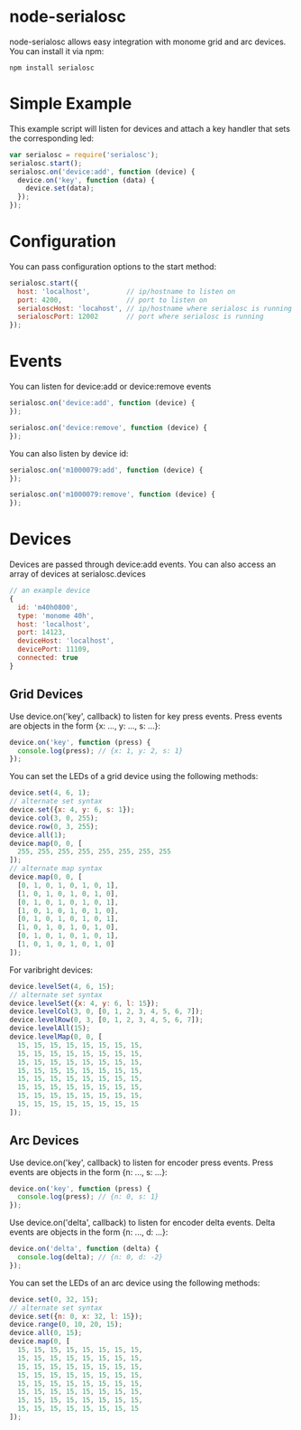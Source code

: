 node-serialosc
==============

node-serialosc allows easy integration with monome grid and arc devices.  You can install it via npm:

```
npm install serialosc
```

# Simple Example

This example script will listen for devices and attach a key handler that sets the corresponding led:

```javascript
var serialosc = require('serialosc');
serialosc.start();
serialosc.on('device:add', function (device) {
  device.on('key', function (data) {
    device.set(data);
  });
});
```

# Configuration

You can pass configuration options to the start method:

```javascript
serialosc.start({
  host: 'localhost',         // ip/hostname to listen on
  port: 4200,                // port to listen on
  serialoscHost: 'locahost', // ip/hostname where serialosc is running
  serialoscPort: 12002       // port where serialosc is running
});
```

# Events

You can listen for device:add or device:remove events

```javascript
serialosc.on('device:add', function (device) {
});

serialosc.on('device:remove', function (device) {
});
```

You can also listen by device id:

```javascript
serialosc.on('m1000079:add', function (device) {
});

serialosc.on('m1000079:remove', function (device) {
});
```

# Devices

Devices are passed through device:add events.  You can also access an array of devices at serialosc.devices

```javascript
// an example device
{
  id: 'm40h0800',
  type: 'monome 40h',
  host: 'localhost',
  port: 14123,
  deviceHost: 'localhost',
  devicePort: 11109,
  connected: true
}
```

## Grid Devices

Use device.on('key', callback) to listen for key press events.  Press events are objects in the form {x: ..., y: ..., s: ...}:

```javascript
device.on('key', function (press) {
  console.log(press); // {x: 1, y: 2, s: 1}
});
```

You can set the LEDs of a grid device using the following methods:

```javascript
device.set(4, 6, 1);
// alternate set syntax
device.set({x: 4, y: 6, s: 1});
device.col(3, 0, 255);
device.row(0, 3, 255);
device.all(1);
device.map(0, 0, [
  255, 255, 255, 255, 255, 255, 255, 255
]);
// alternate map syntax
device.map(0, 0, [
  [0, 1, 0, 1, 0, 1, 0, 1],
  [1, 0, 1, 0, 1, 0, 1, 0],
  [0, 1, 0, 1, 0, 1, 0, 1],
  [1, 0, 1, 0, 1, 0, 1, 0],
  [0, 1, 0, 1, 0, 1, 0, 1],
  [1, 0, 1, 0, 1, 0, 1, 0],
  [0, 1, 0, 1, 0, 1, 0, 1],
  [1, 0, 1, 0, 1, 0, 1, 0]
]);
```

For varibright devices:

```javascript
device.levelSet(4, 6, 15);
// alternate set syntax
device.levelSet({x: 4, y: 6, l: 15});
device.levelCol(3, 0, [0, 1, 2, 3, 4, 5, 6, 7]);
device.levelRow(0, 3, [0, 1, 2, 3, 4, 5, 6, 7]);
device.levelAll(15);
device.levelMap(0, 0, [
  15, 15, 15, 15, 15, 15, 15, 15,
  15, 15, 15, 15, 15, 15, 15, 15,
  15, 15, 15, 15, 15, 15, 15, 15,
  15, 15, 15, 15, 15, 15, 15, 15,
  15, 15, 15, 15, 15, 15, 15, 15,
  15, 15, 15, 15, 15, 15, 15, 15,
  15, 15, 15, 15, 15, 15, 15, 15,
  15, 15, 15, 15, 15, 15, 15, 15
]);
```

## Arc Devices

Use device.on('key', callback) to listen for encoder press events.  Press events are objects in the form {n: ..., s: ...}:

```javascript
device.on('key', function (press) {
  console.log(press); // {n: 0, s: 1}
});
```

Use device.on('delta', callback) to listen for encoder delta events.  Delta events are objects in the form {n: ..., d: ...}:

```javascript
device.on('delta', function (delta) {
  console.log(delta); // {n: 0, d: -2}
});
```

You can set the LEDs of an arc device using the following methods:

```javascript
device.set(0, 32, 15);
// alternate set syntax
device.set({n: 0, x: 32, l: 15});
device.range(0, 10, 20, 15);
device.all(0, 15);
device.map(0, [
  15, 15, 15, 15, 15, 15, 15, 15,
  15, 15, 15, 15, 15, 15, 15, 15,
  15, 15, 15, 15, 15, 15, 15, 15,
  15, 15, 15, 15, 15, 15, 15, 15,
  15, 15, 15, 15, 15, 15, 15, 15,
  15, 15, 15, 15, 15, 15, 15, 15,
  15, 15, 15, 15, 15, 15, 15, 15,
  15, 15, 15, 15, 15, 15, 15, 15
]);
```
